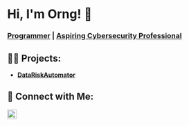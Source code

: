 <h1>Hi, I'm Orng! 🌟</h1>
<h3>
  <a href="https://github.com/orngmoo" target="_blank">Programmer</a> | 
  <a href="https://www.linkedin.com/in/orng-moo-77a85a277/" target="_blank">Aspiring Cybersecurity Professional</a>
</h3>

<h2>👨‍💻 Projects:</h2>
<ul>
  <li>
    <b><a href="https://github.com/orngmoo/DataRiskAutomator" target="_blank">DataRiskAutomator</a></b> 
  </li>
</ul>

<h2>🤳 Connect with Me:</h2>
<p>
  <a href="https://www.linkedin.com/in/orng-moo-77a85a277/" target="_blank">
    <img align="center" alt="OrngMoo | LinkedIn" width="22px" src="https://cdn.jsdelivr.net/npm/simple-icons@v3/icons/linkedin.svg" />
  </a>
  <a href="https://www.instagram.com/orngmoo/" target="_blank">
    <img align="center" alt="OrngMoo


<!--
Comments
-->
